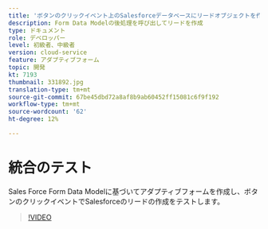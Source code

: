 ```yaml
---
title: 'ボタンのクリックイベント上のSalesforceデータベースにリードオブジェクトを作成する '
description: Form Data Modelの後処理を呼び出してリードを作成
type: ドキュメント
role: デベロッパー
level: 初級者、中級者
version: cloud-service
feature: アダプティブフォーム
topic: 開発
kt: 7193
thumbnail: 331892.jpg
translation-type: tm+mt
source-git-commit: 67be45dbd72a8af8b9ab60452ff15081c6f9f192
workflow-type: tm+mt
source-wordcount: '62'
ht-degree: 12%

---
```



# 統合のテスト

Sales Force Form Data Modelに基づいてアダプティブフォームを作成し、ボタンのクリックイベントでSalesforceのリードの作成をテストします。

>[!VIDEO](https://video.tv.adobe.com/v/331892?quality=12&learn=on)


